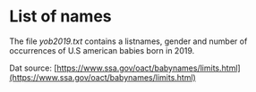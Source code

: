 # List of names

The file *yob2019.txt* contains a listnames, gender and number of 
occurrences of U.S american babies born in 2019.

Dat source: [https://www.ssa.gov/oact/babynames/limits.html](https://www.ssa.gov/oact/babynames/limits.html)